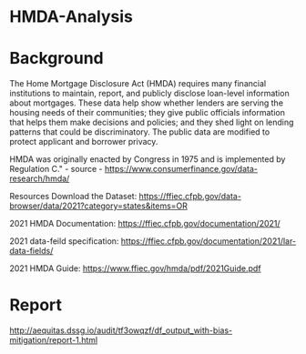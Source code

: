 # HMDA-Analysis

# Background

The Home Mortgage Disclosure Act (HMDA) requires many financial institutions to maintain, report, and publicly disclose loan-level information about mortgages. These data help show whether lenders are serving the housing needs of their communities; they give public officials information that helps them make decisions and policies; and they shed light on lending patterns that could be discriminatory. The public data are modified to protect applicant and borrower privacy.

HMDA was originally enacted by Congress in 1975 and is implemented by Regulation C." - source - https://www.consumerfinance.gov/data-research/hmda/

Resources
Download the Dataset:
https://ffiec.cfpb.gov/data-browser/data/2021?category=states&items=OR

2021 HMDA Documentation:
https://ffiec.cfpb.gov/documentation/2021/

2021 data-feild specification:
https://ffiec.cfpb.gov/documentation/2021/lar-data-fields/

2021 HMDA Guide:
https://www.ffiec.gov/hmda/pdf/2021Guide.pdf

# Report

http://aequitas.dssg.io/audit/tf3owqzf/df_output_with-bias-mitigation/report-1.html
